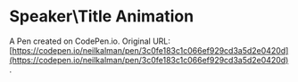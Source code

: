 # Speaker\Title Animation

A Pen created on CodePen.io. Original URL: [https://codepen.io/neilkalman/pen/3c0fe183c1c066ef929cd3a5d2e0420d](https://codepen.io/neilkalman/pen/3c0fe183c1c066ef929cd3a5d2e0420d).


